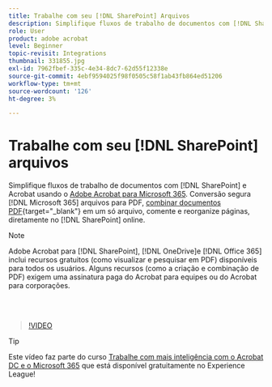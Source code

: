 ```yaml
---
title: Trabalhe com seu [!DNL SharePoint] Arquivos
description: Simplifique fluxos de trabalho de documentos com [!DNL SharePoint] e Acrobat usando o Adobe Acrobat para [!DNL Microsoft 365]
role: User
product: adobe acrobat
level: Beginner
topic-revisit: Integrations
thumbnail: 331855.jpg
exl-id: 7962fbef-335c-4e34-8dc7-62d55f12338e
source-git-commit: 4ebf9594025f98f0505c58f1ab43fb864ed51206
workflow-type: tm+mt
source-wordcount: '126'
ht-degree: 3%

---
```


# Trabalhe com seu [!DNL SharePoint] arquivos

Simplifique fluxos de trabalho de documentos com [!DNL SharePoint] e Acrobat usando o [Adobe Acrobat para Microsoft 365](https://appsource.microsoft.com/en-us/product/web-apps/adobeinc.adobe-document-cloud-pdf?tab=Overview). Conversão segura [!DNL Microsoft 365] arquivos para PDF, [combinar documentos PDF](https://www.adobe.com/br/acrobat/online/merge-pdf.html){target="_blank"} em um só arquivo, comente e reorganize páginas, diretamente no [!DNL SharePoint] online.

>[!NOTE]
>
>Adobe Acrobat para [!DNL SharePoint], [!DNL OneDrive]e [!DNL Office 365] inclui recursos gratuitos (como visualizar e pesquisar em PDF) disponíveis para todos os usuários. Alguns recursos (como a criação e combinação de PDF) exigem uma assinatura paga do Acrobat para equipes ou do Acrobat para corporações.

<br> 

>[!VIDEO](https://video.tv.adobe.com/v/331855?quality=12&learn=on&hidetitle=true)

>[!TIP]
>
>Este vídeo faz parte do curso [Trabalhe com mais inteligência com o Acrobat DC e o Microsoft 365](https://experienceleague.adobe.com/?recommended=Acrobat-U-1-2021.microsoft365) que está disponível gratuitamente no Experience League!
